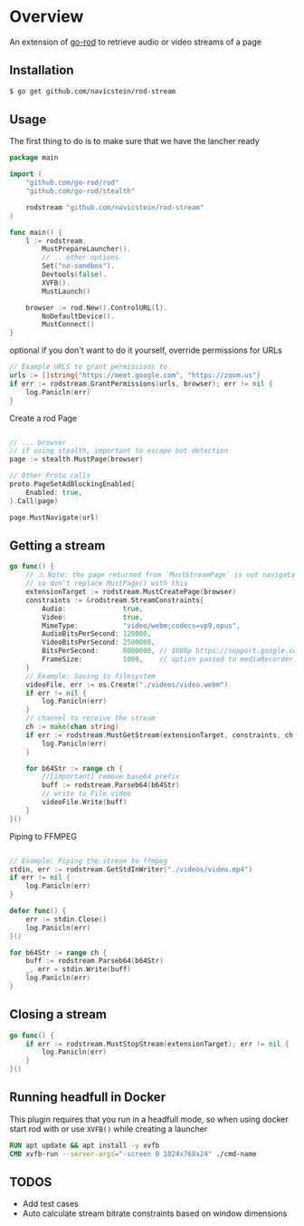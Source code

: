 # Overview

An extension of [go-rod](https://github.com/go-rod/rod) to retrieve audio or video streams of a page

## Installation

```sh
$ go get github.com/navicstein/rod-stream
```

## Usage

The first thing to do is to make sure that we have the lancher ready

```go
package main

import (
	"github.com/go-rod/rod"
	"github.com/go-rod/stealth"

	rodstream "github.com/navicstein/rod-stream"
)

func main() {
	l := rodstream.
		MustPrepareLauncher().
        // .. other options
		Set("no-sandbox").
		Devtools(false).
		XVFB().
		MustLaunch()

	browser := rod.New().ControlURL(l).
		NoDefaultDevice().
		MustConnect()
}
```

optional if you don't want to do it yourself, override permissions for URLs

```go
// Example URLS to grant permissions to
urls := []string{"https://meet.google.com", "https://zoom.us"}
if err := rodstream.GrantPermissions(urls, browser); err != nil {
	log.Panicln(err)
}
```

Create a rod Page

```go

// ... browser
// if using stealth, important to escape bot detection
page := stealth.MustPage(browser)

// Other Proto calls
proto.PageSetAdBlockingEnabled{
	Enabled: true,
}.Call(page)

page.MustNavigate(url)

```

## Getting a stream

```go
go func() {
	// ⚠ Note: the page returned from `MustStreamPage` is not navigatable
	// so don't replace MustPage() with this
	extensionTarget := rodstream.MustCreatePage(browser)
	constraints := &rodstream.StreamConstraints{
		Audio:              true,
		Video:              true,
		MimeType:           "video/webm;codecs=vp9,opus",
		AudioBitsPerSecond: 128000,
		VideoBitsPerSecond: 2500000,
		BitsPerSecond:      8000000, // 1080p https://support.google.com/youtube/answer/1722171?hl=en#zippy=%2Cbitrate
		FrameSize:          1000,    // option passed to mediaRecorder.start(frameSize)
	}
	// Example: Saving to filesystem
	videoFile, err := os.Create("./videos/video.webm")
	if err != nil {
		log.Panicln(err)
	}
	// channel to receive the stream
	ch := make(chan string)
	if err := rodstream.MustGetStream(extensionTarget, constraints, ch); err != nil {
		log.Panicln(err)
	}

	for b64Str := range ch {
		//[important] remove base64 prefix
		buff := rodstream.Parseb64(b64Str)
		// write to File video
		videoFile.Write(buff)
	}
}()
```

Piping to FFMPEG

```go

// Example: Piping the stream to ffmpeg
stdin, err := rodstream.GetStdInWriter("./videos/video.mp4")
if err != nil {
    log.Panicln(err)
}

defer func() {
    err := stdin.Close()
    log.Panicln(err)
}()

for b64Str := range ch {
    buff := rodstream.Parseb64(b64Str)
    _, err = stdin.Write(buff)
    log.Panicln(err)
}
```

## Closing a stream

```go
go func() {
	if err := rodstream.MustStopStream(extensionTarget); err != nil {
		log.Panicln(err)
	}
}()
```

## Running headfull in Docker

This plugin requires that you run in a headfull mode, so when using docker
start rod with or use `XVFB()` while creating a launcher

```Dockerfile
RUN apt update && apt install -y xvfb
CMD xvfb-run --server-args="-screen 0 1024x768x24" ./cmd-name
```

## TODOS
 - Add test cases
 - Auto calculate stream bitrate constraints based on window dimensions 